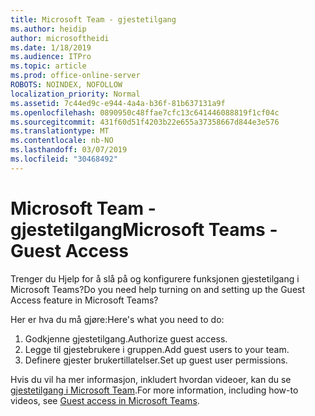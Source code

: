 ```yaml
---
title: Microsoft Team - gjestetilgang
ms.author: heidip
author: microsoftheidi
ms.date: 1/18/2019
ms.audience: ITPro
ms.topic: article
ms.prod: office-online-server
ROBOTS: NOINDEX, NOFOLLOW
localization_priority: Normal
ms.assetid: 7c44ed9c-e944-4a4a-b36f-81b637131a9f
ms.openlocfilehash: 0890950c48ffae7cfc13c641446088819f1cf04c
ms.sourcegitcommit: 431f60d51f4203b22e655a37358667d844e3e576
ms.translationtype: MT
ms.contentlocale: nb-NO
ms.lasthandoff: 03/07/2019
ms.locfileid: "30468492"
---
```

# <a name="microsoft-teams---guest-access"></a><span data-ttu-id="27383-102">Microsoft Team - gjestetilgang</span><span class="sxs-lookup"><span data-stu-id="27383-102">Microsoft Teams - Guest Access</span></span>

<span data-ttu-id="27383-103">Trenger du Hjelp for å slå på og konfigurere funksjonen gjestetilgang i Microsoft Teams?</span><span class="sxs-lookup"><span data-stu-id="27383-103">Do you need help turning on and setting up the Guest Access feature in Microsoft Teams?</span></span>

<span data-ttu-id="27383-104">Her er hva du må gjøre:</span><span class="sxs-lookup"><span data-stu-id="27383-104">Here's what you need to do:</span></span>

1. <span data-ttu-id="27383-105">Godkjenne gjestetilgang.</span><span class="sxs-lookup"><span data-stu-id="27383-105">Authorize guest access.</span></span>
1. <span data-ttu-id="27383-106">Legge til gjestebrukere i gruppen.</span><span class="sxs-lookup"><span data-stu-id="27383-106">Add guest users to your team.</span></span>
1. <span data-ttu-id="27383-107">Definere gjester brukertillatelser.</span><span class="sxs-lookup"><span data-stu-id="27383-107">Set up guest user permissions.</span></span>

<span data-ttu-id="27383-108">Hvis du vil ha mer informasjon, inkludert hvordan videoer, kan du se [gjestetilgang i Microsoft Team](https://docs.microsoft.com/en-us/microsoftteams/guest-access).</span><span class="sxs-lookup"><span data-stu-id="27383-108">For more information, including how-to videos, see [Guest access in Microsoft Teams](https://docs.microsoft.com/en-us/microsoftteams/guest-access).</span></span>

